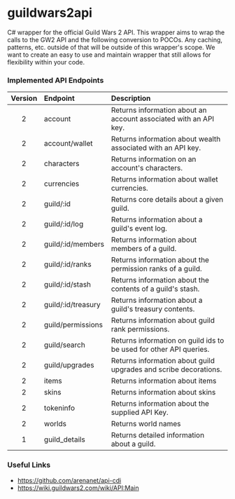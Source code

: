 # guildwars2api
C# wrapper for the official Guild Wars 2 API. This wrapper aims to wrap the calls to the GW2 API and the following conversion to POCOs. Any caching, patterns, etc. outside of that will be outside of this wrapper's scope. We want to create an easy to use and maintain wrapper that still allows for flexibility within your code.

### Implemented API Endpoints

| Version | Endpoint | Description |
|:-------:|:---------|:------------|
| 2 | account | Returns information about an account associated with an API key. |
| 2 | account/wallet | Returns information about wealth associated with an API key. |
| 2 | characters | Returns information on an account's characters. |
| 2 | currencies | Returns information about wallet currencies. |
| 2 | guild/:id | Returns core details about a given guild. |
| 2 | guild/:id/log | Returns information about a guild's event log. |
| 2 | guild/:id/members | Returns information about members of a guild. |
| 2 | guild/:id/ranks | Returns information about the permission ranks of a guild. |
| 2 | guild/:id/stash | Returns information about the contents of a guild's stash. |
| 2 | guild/:id/treasury | Returns information about a guild's treasury contents. |
| 2 | guild/permissions | Returns information about guild rank permissions. |
| 2 | guild/search | Returns information on guild ids to be used for other API queries. |
| 2 | guild/upgrades | Returns information about guild upgrades and scribe decorations. |
| 2 | items | Returns information about items |
| 2 | skins | Returns information about skins |
| 2 | tokeninfo | Returns information about the supplied API Key. |
| 2 | worlds | Returns world names |
| 1 | guild_details | Returns detailed information about a guild. |

### Useful Links

 - https://github.com/arenanet/api-cdi
 - https://wiki.guildwars2.com/wiki/API:Main
